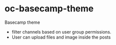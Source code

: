 # oc-basecamp-theme
Basecamp theme

- filter channels based on user group permissions.
- User can upload files and image inside the posts
